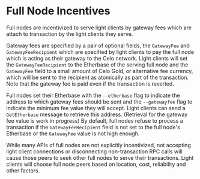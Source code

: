 # Full Node Incentives

Full nodes are incentivized to serve light clients by gateway fees which are attach to transaction by the light clients they serve.

Gateway fees are specified by a pair of optional fields, the `GatewayFee` and `GatewayFeeRecipient` which are specified by light clients to pay the full node which is acting as their gateway to the Celo network. Light clients will set the `GatewayFeeRecipient` to the Etherbase of the serving full node and the `GatewayFee` field to a small amount of Celo Gold, or alternative fee currency, which will be sent to the recipient as atomically as part of the transaction. Note that the gateway fee is paid even if the transaction is reverted.

Full nodes set their Etherbase with the `--etherbase` flag to indicate the address to which gateway fees should be sent and the `--gatewayfee` flag to indicate the minimum fee value they will accept. Light clients can send a `GetEtherbase` message to retrieve this address. (Retrieval for the gateway fee value is work in progress) By default, full nodes refuse to process a transaction if the `GatewayFeeRecipient` field is not set to the full node's Etherbase or the `GatewayFee` value is not high enough.

While many APIs of full nodes are not explicitly incentivized, not accepting light client connections or disconnecting non-transaction RPC calls will cause those peers to seek other full nodes to serve their transactions. Light clients will choose full node peers based on location, cost, reliability and other factors.
